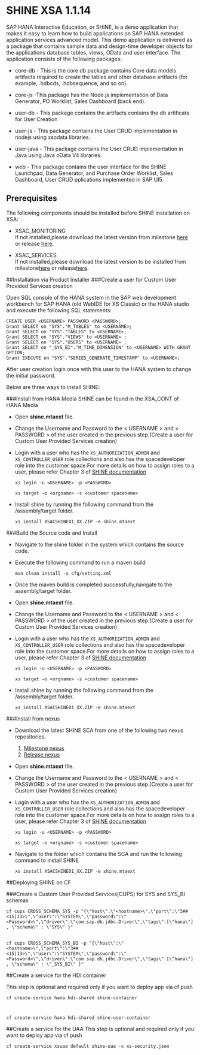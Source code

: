 SHINE XSA 1.1.14
================
SAP HANA Interactive Education, or SHINE, is a demo application that makes it easy to learn how to build applications on SAP HANA extended application services advanced model. This demo application is delivered as a package that contains sample data and design-time developer objects for the applications database tables, views, OData and user interface.
The application consists of the following packages:


- core-db - This is the core db package contains Core data models artifacts required to create the tables and other database artifacts (for example, .hdbcds, .hdbsequence, and so on).


- core-js -This package has the Node.js implementation of Data Generator, PO Worklist, Sales Dashboard (back end).


- user-db - This package contains the artifacts contains the db artificats for User Creation 


- user-js - This package contains the User CRUD implementation in nodejs using xsodata libraries.

- user-java - This package contains the User CRUD implementation in Java using Java oData V4 libraries.

- web - This package contains the user interface for the SHINE Launchpad, Data Generator, and Purchase Order Worklist, Sales Dashboard, User CRUD pplications implemented in SAP UI5.

## Prerequisites
The following components should be installed before SHINE installation on XSA:

- XSAC_MONITORING   
If not installed,please download the latest version from milestone [here](http://nexus.wdf.sap.corp:8081/nexus/content/repositories/build.releases/com/sap/xsa/admin/sap-xsac-admin) or release [here](http://nexus.wdf.sap.corp:8081/nexus/content/repositories/build.milestones/com/sap/xsa/admin/sap-xsac-admin/).


- XSAC_SERVICES   
If not installed,please download the latest version to be installed from milestone[here](http://nexus.wdf.sap.corp:8081/nexus/content/repositories/deploy.milestones.xmake/com/sap/xs/jobscheduler/jobscheduler-assembly/ "here") or release[here](http://nexus.wdf.sap.corp:8081/nexus/content/repositories/build.releases.xmake/com/sap/xs/jobscheduler/jobscheduler-assembly/).

##Installation via Product Installer 
###Create a user for Custom User Provided Services creation

Open SQL console of the HANA system in the SAP web development workbench for SAP HANA (old WebIDE for XS Classic) or the HANA studio and execute the following SQL statements:

    CREATE USER <USERNAME> PASSWORD <PASSWORD>;  
    Grant SELECT on "SYS"."M_TABLES" to <USERNAME>;
    Grant SELECT on "SYS"."TABLES" to <USERNAME>;
    Grant SELECT on "SYS"."VIEWS" to <USERNAME> ;
    Grant SELECT on "SYS"."USERS" to <USERNAME> ;
    Grant SELECT on "_SYS_BI"."M_TIME_DIMENSION" to <USERNAME> WITH GRANT OPTION;
    Grant EXECUTE on "SYS"."SERIES_GENERATE_TIMESTAMP" to <USERNAME>;
 
After user creation login once with this user to the HANA system to change the initial password.   



Below are three ways to install SHINE:

###Install from HANA Media
SHINE can be found in the XSA_CONT of HANA Media
- Open **shine.mtaext** file.

- Change the Username and Password to the < USERNAME > and < PASSWORD > of the user created in the previous step.(Create a user for Custom User Provided Services creation)

-  Login with a user who has the `XS_AUTHORIZATION_ADMIN` and `XS_CONTROLLER_USER` role collections and also has the spacedeveloper role into the customer space.For more details on how to assign roles to a user, please refer Chapter 3 of [SHINE documentation](http://help.sap.com/hana/SAP_HANA_Interactive_Education_SHINE_for_SAP_HANA_XS_Advanced_Model_en.pdf)

    `xs login -u <USERNAME> -p <PASSWORD>`   

     `xs target –o <orgname> -s <customer spacename>`
     
- Install shine by running the following command from the /assembly/target folder.


     `xs install XSACSHINE01_XX.ZIP -e shine.mtaext`

###Build the Source code and Install




- Navigate to the shine folder in the system which contains the source code.



- Execute the following command to run a maven build

    `mvn clean install -s cfg/setting.xml`

- Once the maven build is completed successfully,navigate to the assembly/target folder.

- Open **shine.mtaext** file.

- Change the Username and Password to the < USERNAME > and < PASSWORD > of the user created in the previous step.(Create a user for Custom User Provided Services creation)
-  Login with a user who has the `XS_AUTHORIZATION_ADMIN` and `XS_CONTROLLER_USER` role collections and also has the spacedeveloper role into the customer space.For more details on how to assign roles to a user, please refer Chapter 3 of [SHINE documentation](http://help.sap.com/hana/SAP_HANA_Interactive_Education_SHINE_for_SAP_HANA_XS_Advanced_Model_en.pdf)

    `xs login -u <USERNAME> -p <PASSWORD>`   

     `xs target –o <orgname> -s <customer spacename>`

- Install shine by running the following command from the /assembly/target folder.


     `xs install XSACSHINE01_XX.ZIP -e shine.mtaext`

###Install from nexus
- Download the latest SHINE SCA from one of the following two nexus repositories:
  1. [Milestone nexus](http://nexus.wdf.sap.corp:8081/nexus/content/repositories/deploy.milestones.xmake/com/sap/refapps/sap-xsac-shine/)
  2. [Release nexus](http://nexus.wdf.sap.corp:8081/nexus/content/repositories/deploy.releases.xmake/com/sap/refapps/sap-xsac-shine/)

- Open **shine.mtaext** file.

- Change the Username and Password to the < USERNAME > and < PASSWORD > of the user created in the previous step.(Create a user for Custom User Provided Services creation)
-  Login with a user who has the `XS_AUTHORIZATION_ADMIN` and `XS_CONTROLLER_USER` role collections and also has the spacedeveloper role into the customer space.For more details on how to assign roles to a user, please refer Chapter 3 of [SHINE documentation](http://help.sap.com/hana/SAP_HANA_Interactive_Education_SHINE_for_SAP_HANA_XS_Advanced_Model_en.pdf)

    `xs login -u <USERNAME> -p <PASSWORD>`   

     `xs target –o <orgname> -s <customer spacename>`
     
- Navigate to the folder which contains the SCA and run the following command to install SHINE

     `xs install XSACSHINE01_XX.ZIP -e shine.mtaext `


##Deploying SHINE on CF



###Create a Custom User Provided Services(CUPS) for SYS and SYS_BI schemas


    cf cups CROSS_SCHEMA_SYS -p "{\"host\":\"<hostname>\",\"port\":\"3##<15|13>\",\"user\":\"SYSTEM\",\"password\":\"<Password>\",\"driver\":\"com.sap.db.jdbc.Driver\",\"tags\":[\"hana\"] , \"schema\" : \"SYS\" }"


##

     
    cf cups CROSS_SCHEMA_SYS_BI -p "{\"host\":\"<hostname>\",\"port\":\"3##<15|13>\",\"user\":\"SYSTEM\",\"password\":\"<Password>\",\"driver\":\"com.sap.db.jdbc.Driver\",\"tags\":[\"hana\"] , \"schema\" : \"_SYS_BI\" }"


##Create a service for the HDI container 

This step is optional and required only if you want to deploy app via cf push 
 


    cf create-service hana hdi-shared shine-container

#
    cf create-service hana hdi-shared shine-user-container

##Create a service for the UAA
This step is optional and required only if you want to deploy app via cf push

```
cf create-service xsuaa default shine-uaa -c xs-security.json
```







